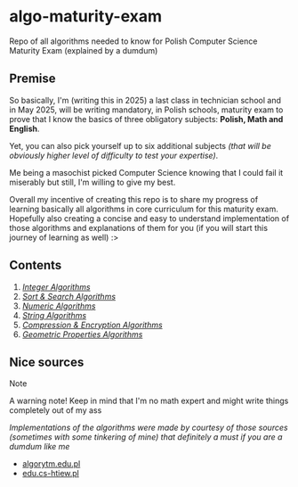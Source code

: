 # algo-maturity-exam
Repo of all algorithms needed to know for Polish Computer Science Maturity Exam (explained by a dumdum)

## Premise
So basically, I'm (writing this in 2025) a last class in technician school and in May 2025, will be writing mandatory, in Polish schools, maturity exam to prove that I know the basics of three obligatory subjects: **Polish, Math and English**.

Yet, you can also pick yourself up to six additional subjects _(that will be obviously higher level of difficulty to test your expertise)_.

Me being a masochist picked Computer Science knowing that I could fail it miserably but still, I'm willing to give my best.

Overall my incentive of creating this repo is to share my progress of learning basically all algorithms in core curriculum for this maturity exam.
Hopefully also creating a concise and easy to understand implementation of those algorithms and explanations of them for you (if you will start this journey of learning as well) :>

## Contents
1. [_Integer Algorithms_](https://github.com/pulo0/algo-maturity-exam/tree/main/1_integer_algorithms)
2. [_Sort & Search Algorithms_](https://github.com/pulo0/algo-maturity-exam/tree/main/2_sort_search_algorithms)
3. [_Numeric Algorithms_](https://github.com/pulo0/algo-maturity-exam/tree/main/3_numeric_algorithms)
4. [_String Algorithms_](https://github.com/pulo0/algo-maturity-exam/tree/main/4_string_algorithms)
5. [_Compression & Encryption Algorithms_](https://github.com/pulo0/algo-maturity-exam/tree/main/5_compression_encryption_algorithms)
6. [_Geometric Properties Algorithms_](https://github.com/pulo0/algo-maturity-exam/tree/main/6_geometric_properties_algorithms)

## Nice sources
> [!NOTE]
> A warning note! Keep in mind that I'm no math expert and might write things completely out of my ass

_Implementations of the algorithms were made by courtesy of those sources (sometimes with some tinkering of mine) that definitely a must if you are a dumdum like me_
- [algorytm.edu.pl](https://www.algorytm.edu.pl/)
- [edu.cs-htiew.pl](https://edu.cs-htiew.pl/)